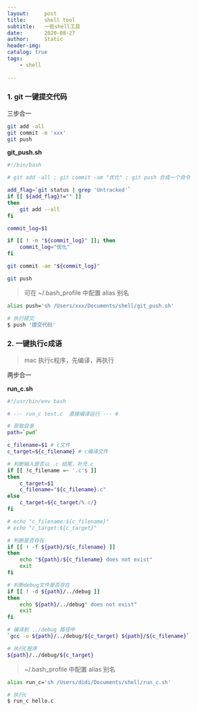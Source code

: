 ```yaml
---
layout:     post
title:      shell tool
subtitle:   一些shell工具
date:       2020-08-27
author:     Static
header-img: 
catalog: true
tags:
    - shell
    
---
```


### 1. git 一键提交代码

三步合一

```bash
git add -all
git commit -m 'xxx'
git push
```

**git_push.sh**

```bash
#!/bin/bash

# git add -all ; git commit -am "优化" ; git push 合成一个命令

add_flag=`git status | grep 'Untracked'`
if [[ ${add_flag}!="" ]]
then
	git add --all
fi

commit_log=$1

if [[ ! -n "${commit_log}" ]]; then
	commit_log="优化"
fi

git commit -am "${commit_log}"

git push

```

> 可在 ~/.bash_profile 中配置 alias 别名

```bash
alias push='sh /Users/xxx/Documents/shell/git_push.sh'

# 执行提交
$ push '提交代码'
```

### 2. 一键执行c成语

> mac 执行c程序，先编译，再执行

两步合一

**run_c.sh**

```bash
#!/usr/bin/env bash

# --- run_c test.c  直接编译运行 --- #

# 获取目录
path=`pwd`

c_filename=$1 # c文件
c_target=${c_filename} # c编译文件

# 判断输入是否以 .c 结尾，补充.c
if [[ !c_filename =~ '.c'$ ]]
then
    c_target=$1
    c_filename="${c_filename}.c"
else
    c_target=${c_target/%.c/}
fi

# echo "c_filename:${c_filename}"
# echo "c_target:${c_target}"

# 判断是否存在
if [[ ! -f ${path}/${c_filename} ]]
then
    echo "${path}/${c_filename} does not exist"
    exit
fi

# 判断debug文件是否存在
if [[ ! -d ${path}/../debug ]]
then
    echo ${path}/../debug" does not exist"
    exit
fi

# 编译到 ../debug 路径中
`gcc -o ${path}/../debug/${c_target} ${path}/${c_filename}`

# 执行C程序
${path}/../debug/${c_target}
```

> ~/.bash_profile 中配置 alias 别名

```bash
alias run_c='sh /Users/didi/Documents/shell/run_c.sh'

# 执行c
$ run_c hello.c
```